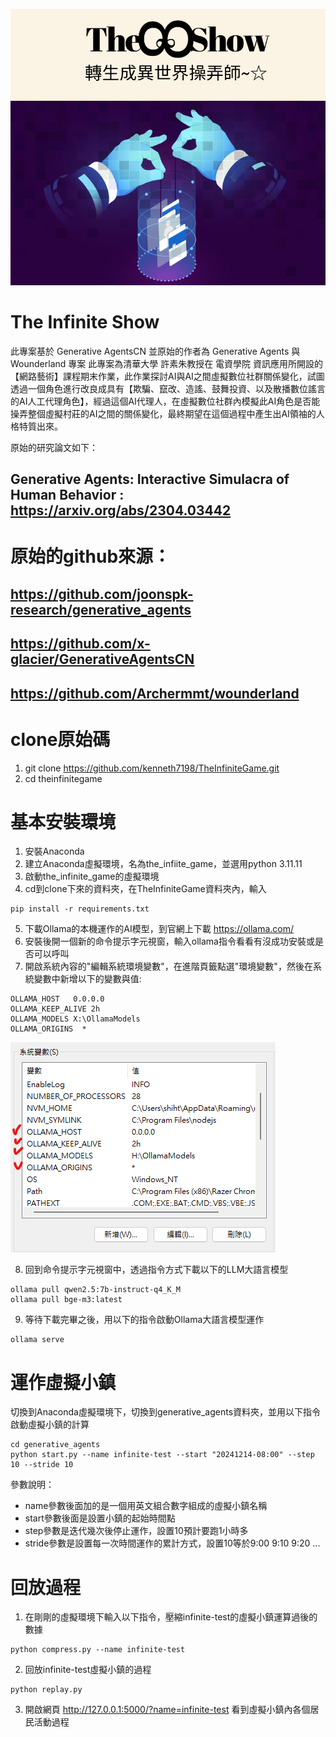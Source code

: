 ![image](https://github.com/kenneth7198/TheInfiniteGame/blob/main/images/logo.png)

# The Infinite Show
此專案基於 Generative AgentsCN 並原始的作者為 Generative Agents 與 Wounderland 專案
此專案為清華大學 許素朱教授在 電資學院 資訊應用所開設的【網路藝術】課程期末作業，此作業探討AI與AI之間虛擬數位社群關係變化，試圖透過一個角色進行改良成具有【欺騙、竄改、造謠、鼓舞投資、以及散播數位謠言的AI人工代理角色】，經過這個AI代理人，在虛擬數位社群內模擬此AI角色是否能操弄整個虛擬村莊的AI之間的關係變化，最終期望在這個過程中產生出AI領袖的人格特質出來。

原始的研究論文如下：
## Generative Agents: Interactive Simulacra of Human Behavior : https://arxiv.org/abs/2304.03442

# 原始的github來源：
## https://github.com/joonspk-research/generative_agents
## https://github.com/x-glacier/GenerativeAgentsCN
## https://github.com/Archermmt/wounderland


# clone原始碼
1. git clone https://github.com/kenneth7198/TheInfiniteGame.git
2. cd theinfinitegame


# 基本安裝環境
1. 安裝Anaconda
2. 建立Anaconda虛擬環境，名為the_infiite_game，並選用python 3.11.11
3. 啟動the_infinite_game的虛擬環境
4. cd到clone下來的資料夾，在TheInfiniteGame資料夾內，輸入
```
pip install -r requirements.txt
```
5. 下載Ollama的本機運作的AI模型，到官網上下載 https://ollama.com/
6. 安裝後開一個新的命令提示字元視窗，輸入ollama指令看看有沒成功安裝或是否可以呼叫
7. 開啟系統內容的"編輯系統環境變數"，在進階頁籤點選"環境變數"，然後在系統變數中新增以下的變數與值:
```
OLLAMA_HOST   0.0.0.0
OLLAMA_KEEP_ALIVE 2h
OLLAMA_MODELS X:\OllamaModels
OLLAMA_ORIGINS  *
```
![image](https://github.com/kenneth7198/TheInfiniteGame/blob/main/images/ollama_env.png)


8. 回到命令提示字元視窗中，透過指令方式下載以下的LLM大語言模型
```
ollama pull qwen2.5:7b-instruct-q4_K_M
ollama pull bge-m3:latest
```
9. 等待下載完畢之後，用以下的指令啟動Ollama大語言模型運作
```
ollama serve
```
  
# 運作虛擬小鎮

切換到Anaconda虛擬環境下，切換到generative_agents資料夾，並用以下指令啟動虛擬小鎮的計算
```
cd generative_agents
python start.py --name infinite-test --start "20241214-08:00" --step 10 --stride 10
```
參數說明：
* name參數後面加的是一個用英文組合數字組成的虛擬小鎮名稱
* start參數後面是設置小鎮的起始時間點
* step參數是迭代幾次後停止運作，設置10預計要跑1小時多
* stride參數是設置每一次時間運作的累計方式，設置10等於9:00 9:10 9:20 ...

# 回放過程 
1. 在剛剛的虛擬環境下輸入以下指令，壓縮infinite-test的虛擬小鎮運算過後的數據
```
python compress.py --name infinite-test
```

2. 回放infinite-test虛擬小鎮的過程
```
python replay.py
```

3. 開啟網頁 http://127.0.0.1:5000/?name=infinite-test 看到虛擬小鎮內各個居民活動過程